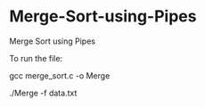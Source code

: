 # Merge-Sort-using-Pipes
Merge Sort using Pipes

To run the file:

gcc merge_sort.c -o Merge

./Merge -f data.txt
